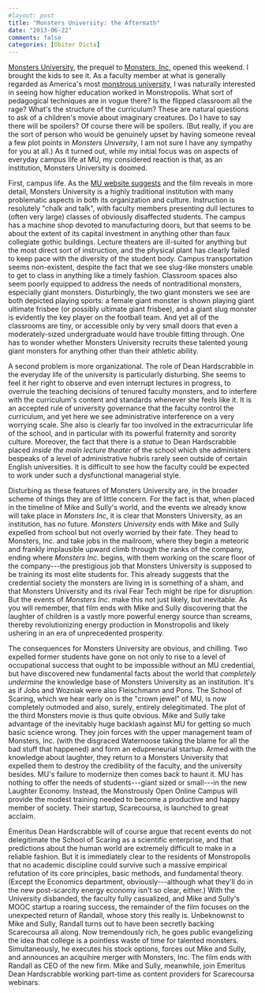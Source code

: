 ```yaml
---
#layout: post
title: "Monsters University: the Aftermath"
date: "2013-06-22"
comments: false
categories: [Obiter Dicta]
---
```


[Monsters University](http://monstersuniversity.com/edu/), the prequel to [Monsters, Inc](http://disney.go.com/monstersinc/index.html), opened this weekend. I brought the kids to see it. As a faculty member at what is generally regarded as America's most [monstrous university](http://duke.edu), I was naturally interested in seeing how higher education worked in Monstropolis. What sort of pedagogical techniques are in vogue there? Is the flipped classroom all the rage? What's the structure of the curriculum? These are natural questions to ask of a children's movie about imaginary creatures. Do I have to say there will be spoilers? Of course there will be spoilers. (But really, if you are the sort of person who would be genuinely upset by having someone reveal a few plot points in *Monsters University*, I am not sure I have any sympathy for you at all.) As it turned out, while my initial focus was on aspects of everyday campus life at MU, my considered reaction is that, as an institution, Monsters University is doomed.

First, campus life. As the [MU website suggests](http://monstersuniversity.com/edu/) and the film reveals in more detail, Monsters University is a highly traditional institution with many problematic aspects in both its organization and culture. Instruction is resolutely "chalk and talk", with faculty members presenting dull lectures to (often very large) classes of obviously disaffected students. The campus has a machine shop devoted to manufacturing doors, but that seems to be about the extent of its capital investment in anything other than faux collegiate gothic buildings. Lecture theaters are ill-suited for anything but the most direct sort of instruction, and the physical plant has clearly failed to keep pace with the diversity of the student body. Campus transportation seems non-existent, despite the fact that we see slug-like monsters unable to get to class in anything like a timely fashion. Classroom spaces also seem poorly equipped to address the needs of nontraditional monsters, especially giant monsters. Disturbingly, the two giant monsters we see are both depicted playing sports: a female giant monster is shown playing giant ultimate frisbee (or possibly ultimate giant frisbee), and a giant slug monster is evidently the key player on the football team. And yet all of the classrooms are tiny, or accessible only by very small doors that even a moderately-sized undergraduate would have trouble fitting through. One has to wonder whether Monsters University recruits these talented young giant monsters for anything other than their athletic ability.

A second problem is more organizational. The role of Dean Hardscrabble in the everyday life of the university is particularly disturbing. She seems to feel it her right to observe and even interrupt lectures in progress, to overrule the teaching decisions of tenured faculty monsters, and to interfere with the curriculum's content and standards whenever she feels like it. It is an accepted rule of university governance that the faculty control the curriculum, and yet here we see administrative interference on a very worrying scale. She also is clearly far too involved in the extracurricular life of the school, and in particular with its powerful fraternity and sorority culture. Moreover, the fact that there is a *statue* to Dean Hardscrabble placed *inside the main lecture theater* of the school which she administers bespeaks of a level of administrative hubris rarely seen outside of certain English universities. It is difficult to see how the faculty could be expected to work under such a dysfunctional managerial style.

Disturbing as these features of Monsters University are, in the broader scheme of things they are of little concern. For the fact is that, when placed in the timeline of Mike and Sully's world, and the events we already know will take place in *Monsters Inc*, it is clear that Monsters University, as an institution, has no future. *Monsters University* ends with Mike and Sully expelled from school but not overly worried by their fate. They head to Monsters, Inc. and take jobs in the mailroom, where they begin a meteoric and frankly implausible upward climb through the ranks of the company, ending where *Monsters Inc.* begins, with them working on the scare floor of the company---the prestigious job that Monsters University is supposed to be training its most elite students for. This already suggests that the credential society the monsters are living in is something of a sham, and that Monsters University and its rival Fear Tech might be ripe for disruption. But the events of *Monsters Inc.* make this not just likely, but inevitable. As you will remember, that film ends with Mike and Sully discovering that the laughter of children is a vastly more powerful energy source than screams, thereby revolutionizing energy production in Monstropolis and likely ushering in an era of unprecedented prosperity.

The consequences for Monsters University are obvious, and chilling. Two expelled former students have gone on not only to rise to a level of occupational success that ought to be impossible without an MU credential, but have discovered new fundamental facts about the world that *completely undermine* the knowledge base of Monsters University as an institution. It's as if Jobs and Wozniak were also Fleischmann and Pons. The School of Scaring, which we hear early on is the "crown jewel" of MU, is now completely outmoded and also, surely, entirely delegitimated. The plot of the third Monsters movie is thus quite obvious. Mike and Sully take advantage of the inevitably huge backlash against MU for getting so much basic science wrong. They join forces with the upper management team of Monsters, Inc. (with the disgraced Waternoose taking the blame for all the bad stuff that happened) and form an edupreneurial startup. Armed with the knowledge about laughter, they return to a Monsters University that expelled them to destroy the credibility of the faculty, and the university besides. MU's failure to modernize then comes back to haunt it. MU has nothing to offer the needs of students---giant sized or small---in the new Laughter Economy. Instead, the Monstrously Open Online Campus will provide the modest training needed to become a productive and happy member of society. Their startup, Scarecoursa, is launched to great acclaim. 

Emeritus Dean Hardscrabble will of course argue that recent events do not delegitimate the School of Scaring as a scientific enterprise, and that predictions about the human world are extremely difficult to make in a reliable fashion. But it is immediately clear to the residents of Monstropolis that no academic discipline could survive such a massive empirical refutation of its core principles, basic methods, and fundamental theory. (Except the Economics department, obviously---although what they'll do in the new post-scarcity energy economy isn't so clear, either.) With the University disbanded, the faculty fully casualized, and Mike and Sully's MOOC startup a roaring success, the remainder of the film focuses on the unexpected return of Randall, whose story this really is. Unbeknownst to Mike and Sully, Randall turns out to have been secretly backing Scarecoursa all along. Now tremendously rich, he goes public evangelizing the idea that college is a pointless waste of time for talented monsters. Simultaneously, he executes his stock options, forces out Mike and Sully, and announces an acquihire merger with Monsters, Inc. The film ends with Randall as CEO of the new firm. Mike and Sully, meanwhile, join Emeritus Dean Hardscrabble working part-time as content providers for Scarecoursa webinars. 
